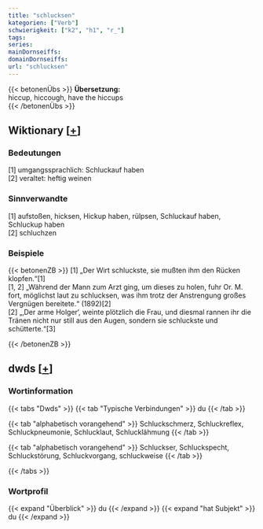```yaml
---
title: "schlucksen"
kategorien: ["Verb"]
schwierigkeit: ["k2", "h1", "r_"]
tags:
series:
mainDornseiffs:
domainDornseiffs:
url: "schlucksen"
---
```


{{< betonenÜbs >}}
**Übersetzung:**  
hiccup, hiccough, have the hiccups  
{{< /betonenÜbs >}}

## Wiktionary [[+](https://de.wiktionary.org/wiki/schlucksen)]

### Bedeutungen
[1] umgangssprachlich: Schluckauf haben  
[2] veraltet: heftig weinen  

### Sinnverwandte
[1] aufstoßen, hicksen, Hickup haben, rülpsen, Schluckauf haben, Schluckup haben  
[2] schluchzen  

### Beispiele
{{< betonenZB >}}
[1] „Der Wirt schluckste, sie mußten ihm den Rücken klopfen.“[1]  
[1, 2] „Während der Mann zum Arzt ging, um dieses zu holen, fuhr Or. M. fort, möglichst laut zu schlucksen, was ihm trotz der Anstrengung großes Vergnügen bereitete.“ (1892)[2]  
[2] „‚Der arme Holger‘, weinte plötzlich die Frau, und diesmal rannen ihr die Tränen nicht nur still aus den Augen, sondern sie schluckste und schütterte.“[3]  

{{< /betonenZB >}}


## dwds [[+](https://www.dwds.de/wb/schlucksen)]

### Wortinformation
{{< tabs "Dwds" >}}
{{< tab "Typische Verbindungen" >}}
du
{{< /tab >}}

{{< tab "alphabetisch vorangehend" >}}
Schluckschmerz, Schluckreflex, Schluckpneumonie, Schlucklaut, Schlucklähmung
{{< /tab >}}

{{< tab "alphabetisch vorangehend" >}}
Schluckser, Schluckspecht, Schluckstörung, Schluckvorgang, schluckweise
{{< /tab >}}

{{< /tabs >}}

### Wortprofil
{{< expand "Überblick" >}} du {{< /expand >}}
{{< expand "hat Subjekt" >}} du {{< /expand >}}

